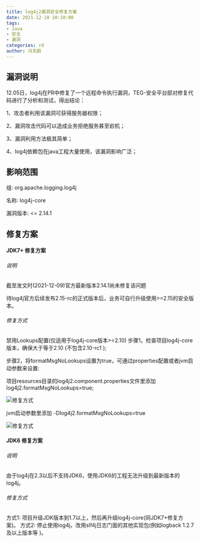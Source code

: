 ```yaml
---
title: log4j2漏洞安全修复方案
date: 2021-12-10 10:10:00
tags: 
- Java
- 安全
- 漏洞
categories: rd
author: 冯天鹤
---
```

## 漏洞说明
12.05日，log4j在PR中修复了一个远程命令执行漏洞，TEG-安全平台部对修复代码进行了分析和测试，得出结论：

1、攻击者利用该漏洞可获得服务器权限；

2、漏洞攻击代码可以造成业务拒绝服务甚至宕机；

3、漏洞利用方法极其简单；

4、log4j依赖包在java工程大量使用，该漏洞影响广泛；

## 影响范围
组: org.apache.logging.log4j

名称: log4j-core

漏洞版本: <= 2.14.1

## 修复方案
#### JDK7+ 修复方案
###### 说明
截至发文时(2021-12-09)官方最新版本2.14.1尚未修复该问题

待log4j官方后续发布2.15-rc的正式版本后，业务可自行升级使用>=2.15的安全版本。

###### 修复方式
禁用Lookups配置(仅适用于log4j-core版本>=2.10)
步骤1，检查项目log4j-core版本，确保大于等于2.10 (不包含2.10-rc1 );

步骤2，将formatMsgNoLookups设置为true，可通过properties配置或者jvm启动参数来设置:

项目resources目录的log4j2.component.properties文件里添加log4j2.formatMsgNoLookups=true;

![修复方式](/images/20211210-1.png)

jvm启动参数里添加 -Dlog4j2.formatMsgNoLookups=true

![修复方式](/images/20211210-2.png)

#### JDK6 修复方案
###### 说明
由于log4j在2.3以后不支持JDK6，使用JDK6的工程无法升级到最新版本的log4j。

###### 修复方式
方式1: 项目升级JDK版本到1.7以上，然后再升级log4j-core(同JDK7+修复方案)。
方式2: 停止使用log4j，改用slf4j日志门面的其他实现包(例如logback 1.2.7及以上版本等 )。
